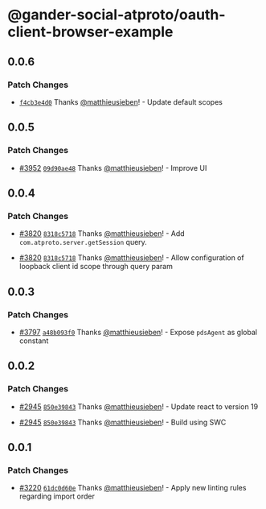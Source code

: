 # @gander-social-atproto/oauth-client-browser-example

## 0.0.6

### Patch Changes

- [`f4cb3e4d0`](https://github.com/bluesky-social/atproto/commit/f4cb3e4d0ac45e567fa14f79b99a84621fa89a56)
  Thanks [@matthieusieben](https://github.com/matthieusieben)! - Update default scopes

## 0.0.5

### Patch Changes

- [#3952](https://github.com/bluesky-social/atproto/pull/3952) [
  `09d90ae48`](https://github.com/bluesky-social/atproto/commit/09d90ae486c451512e72c098228de3f3dd058101)
  Thanks [@matthieusieben](https://github.com/matthieusieben)! - Improve UI

## 0.0.4

### Patch Changes

- [#3820](https://github.com/bluesky-social/atproto/pull/3820) [
  `8318c5718`](https://github.com/bluesky-social/atproto/commit/8318c57187a1fed443be73bfd7639f49febc7337)
  Thanks [@matthieusieben](https://github.com/matthieusieben)! - Add `com.atproto.server.getSession` query.

- [#3820](https://github.com/bluesky-social/atproto/pull/3820) [
  `8318c5718`](https://github.com/bluesky-social/atproto/commit/8318c57187a1fed443be73bfd7639f49febc7337)
  Thanks [@matthieusieben](https://github.com/matthieusieben)! - Allow configuration of loopback client id scope through
  query param

## 0.0.3

### Patch Changes

- [#3797](https://github.com/bluesky-social/atproto/pull/3797) [
  `a48b093f0`](https://github.com/bluesky-social/atproto/commit/a48b093f0ba3cf67b7abc50d309afcb336d8ead8)
  Thanks [@matthieusieben](https://github.com/matthieusieben)! - Expose `pdsAgent` as global constant

## 0.0.2

### Patch Changes

- [#2945](https://github.com/bluesky-social/atproto/pull/2945) [
  `850e39843`](https://github.com/bluesky-social/atproto/commit/850e39843cb0ec9ea716675f7568c0c601f45e29)
  Thanks [@matthieusieben](https://github.com/matthieusieben)! - Update react to version 19

- [#2945](https://github.com/bluesky-social/atproto/pull/2945) [
  `850e39843`](https://github.com/bluesky-social/atproto/commit/850e39843cb0ec9ea716675f7568c0c601f45e29)
  Thanks [@matthieusieben](https://github.com/matthieusieben)! - Build using SWC

## 0.0.1

### Patch Changes

- [#3220](https://github.com/bluesky-social/atproto/pull/3220) [
  `61dc0d60e`](https://github.com/bluesky-social/atproto/commit/61dc0d60e19b88c6427a54c6d95a391b5f4da7bd)
  Thanks [@matthieusieben](https://github.com/matthieusieben)! - Apply new linting rules regarding import order
